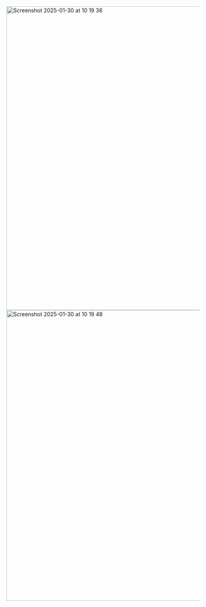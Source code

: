 <img width="792" alt="Screenshot 2025-01-30 at 10 19 36" src="https://github.com/user-attachments/assets/188fc8d9-f488-40e1-99d7-f4a1246ce5ee" />
<img width="758" alt="Screenshot 2025-01-30 at 10 19 48" src="https://github.com/user-attachments/assets/868ad379-c819-43f9-bd6c-a3ba53ab36e2" />
